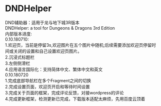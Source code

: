 # DNDHelper
DND辅助器：适用于龙与地下城3R版本  
DNDHelper: a tool for Dungeons & Dragons 3rd Edition  
内部版本进度:  
0.10.180710:  
1.欢迎页，当前是停留3s,欢迎图片在五个图片中随机;后续需要添加欢迎页停留时间或关闭的设置和自己设置欢迎页图片。  
2.沉浸式标题栏  
3.左侧侧滑栏  
4.应用语言国际化：支持简体中文、繁体中文和英文  
0.10.180720  
1.完成底部导航栏在多个Fragment之间的切换  
2.完成设置页面，欢迎页开启和等待时间设置  
3.完成关于页面的框架，完成评论反馈，对接wordpress的评论  
4.完成更新框架，检测更新已完成，下载版本适配太麻烦，先用百度云顶着



